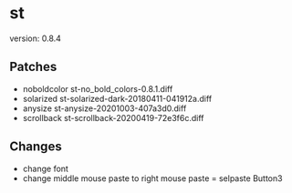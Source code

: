 # st

version: 0.8.4

## Patches

* noboldcolor st-no_bold_colors-0.8.1.diff
* solarized st-solarized-dark-20180411-041912a.diff
* anysize st-anysize-20201003-407a3d0.diff
* scrollback st-scrollback-20200419-72e3f6c.diff

## Changes

* change font
* change middle mouse paste to right mouse paste = selpaste Button3

